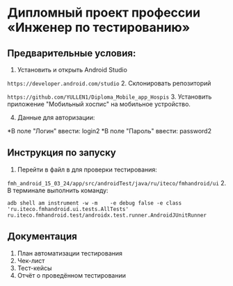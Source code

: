 # Дипломный проект профессии «Инженер по тестированию»
## Предварительные условия:
1. Установить и открыть Android Studio

```https://developer.android.com/studio```
2. Склонировать репозиторий

```https://github.com/YULLEN1/Diploma_Mobile_app_Hospis``` 
3. Установить приложение "Мобильный хоспис" на мобильное устройство.

4. Данные для авторизации:

*В поле "Логин" ввести: login2
*В поле "Пароль" ввести: password2
## Инструкция по запуску
1. Перейти в файл в для проверки тестирования:

```fmh_android_15_03_24/app/src/androidTest/java/ru/iteco/fmhandroid/ui```
2. В терминале выполнить команду:

```adb shell am instrument -w -m    -e debug false -e class 'ru.iteco.fmhandroid.ui.tests.AllTests' ru.iteco.fmhandroid.test/androidx.test.runner.AndroidJUnitRunner```

## Документация
1. План автоматизации тестирования
2. Чек-лист
3. Тест-кейсы
4. Отчёт о проведённом тестировании
